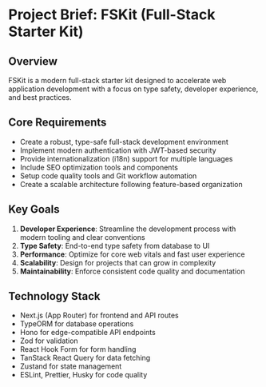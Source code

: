 # Project Brief: FSKit (Full-Stack Starter Kit)

## Overview

FSKit is a modern full-stack starter kit designed to accelerate web application development with a focus on type safety, developer experience, and best practices.

## Core Requirements

- Create a robust, type-safe full-stack development environment
- Implement modern authentication with JWT-based security
- Provide internationalization (i18n) support for multiple languages
- Include SEO optimization tools and components
- Setup code quality tools and Git workflow automation
- Create a scalable architecture following feature-based organization

## Key Goals

1. **Developer Experience**: Streamline the development process with modern tooling and clear conventions
2. **Type Safety**: End-to-end type safety from database to UI
3. **Performance**: Optimize for core web vitals and fast user experience
4. **Scalability**: Design for projects that can grow in complexity
5. **Maintainability**: Enforce consistent code quality and documentation

## Technology Stack

- Next.js (App Router) for frontend and API routes
- TypeORM for database operations
- Hono for edge-compatible API endpoints
- Zod for validation
- React Hook Form for form handling
- TanStack React Query for data fetching
- Zustand for state management
- ESLint, Prettier, Husky for code quality
